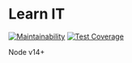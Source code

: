 # Learn IT

[![Maintainability](https://api.codeclimate.com/v1/badges/c3291324264d8dfc1cd9/maintainability)](https://codeclimate.com/github/Nelson-Chinedu/Learn-It/maintainability)
[![Test Coverage](https://api.codeclimate.com/v1/badges/c3291324264d8dfc1cd9/test_coverage)](https://codeclimate.com/github/Nelson-Chinedu/Learn-It/test_coverage)

Node v14+
